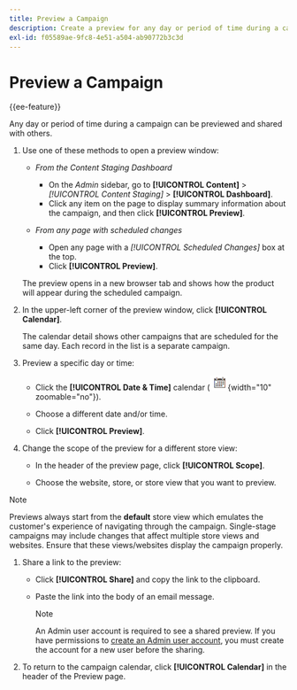 ```yaml
---
title: Preview a Campaign
description: Create a preview for any day or period of time during a campaign and share it with team members.
exl-id: f05589ae-9fc8-4e51-a504-ab90772b3c3d
---
```

# Preview a Campaign

{{ee-feature}}

Any day or period of time during a campaign can be previewed and shared with others.

1. Use one of these methods to open a preview window:

   - _From the Content Staging Dashboard_

      - On the _Admin_ sidebar, go to  **[!UICONTROL Content]** > _[!UICONTROL Content Staging]_ > **[!UICONTROL Dashboard]**.
      - Click any item on the page to display summary information about the campaign, and then click **[!UICONTROL Preview]**.

   - _From any page with scheduled changes_

      - Open any page with a _[!UICONTROL Scheduled Changes]_ box at the top.
      - Click **[!UICONTROL Preview]**.

   The preview opens in a new browser tab and shows how the product will appear during the scheduled campaign.

1. In the upper-left corner of the preview window, click **[!UICONTROL Calendar]**.

   The calendar detail shows other campaigns that are scheduled for the same day. Each record in the list is a separate campaign.

1. Preview a specific day or time:

   - Click the **[!UICONTROL Date & Time]** calendar (![Calendar icon](../assets/icon-calendar.png){width="10" zoomable="no"}).

   - Choose a different date and/or time.

   - Click **[!UICONTROL Preview]**.

1. Change the scope of the preview for a different store view:

   - In the header of the preview page, click **[!UICONTROL Scope]**.

   - Choose the website, store, or store view that you want to preview.

>[!NOTE]
>
>Previews always start from the **default** store view which emulates the customer's experience of navigating through the campaign. Single-stage campaigns may include changes that affect multiple store views and websites. Ensure that these views/websites display the campaign properly.

1. Share a link to the preview:

   - Click **[!UICONTROL Share]** and copy the link to the clipboard.

   - Paste the link into the body of an email message.

      >[!NOTE]
      >
      >An Admin user account is required to see a shared preview. If you have permissions to [create an Admin user account](../systems/permissions-users-all.md#create-a-user), you must create the account for a new user before the sharing.

1. To return to the campaign calendar, click **[!UICONTROL Calendar]** in the header of the Preview page.

